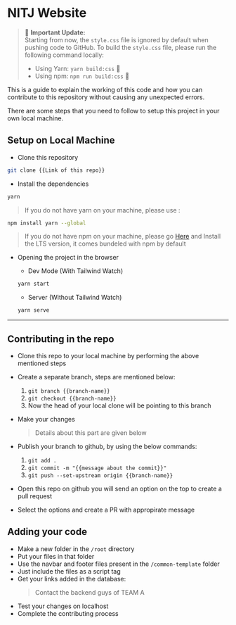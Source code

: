 # NITJ Website

> :loudspeaker: **Important Update:**  
> Starting from now, the `style.css` file is ignored by default when pushing code to GitHub. To build the `style.css` file, please run the following command locally:
> 
> - Using Yarn: `yarn build:css` :hammer:
> - Using npm: `npm run build:css` :wrench:


This is a guide to explain the working of this code and how you can contribute to this repository without causing any unexpected errors.

There are some steps that you need to follow to setup this project in your own local machine.

## Setup on Local Machine

- Clone this repository

```bash
git clone {{Link of this repo}}
```

- Install the dependencies

```bash
yarn
```

> If you do not have yarn on your machine, please use :

```bash
npm install yarn --global
```

> If you do not have npm on your machine, please go [Here](http://nodejs.org/en/ 'Here') and Install the LTS version, it comes bundeled with npm by default

- Opening the project in the browser

  - Dev Mode (With Tailwind Watch)

  ```bash
  yarn start
  ```

  - Server (Without Tailwind Watch)

  ```bash
  yarn serve
  ```

---

## Contributing in the repo

- Clone this repo to your local machine by performing the above mentioned steps
- Create a separate branch, steps are mentioned below:
  1. `git branch {{branch-name}}`
  2. `git checkout {{branch-name}}`
  3. Now the head of your local clone will be pointing to this branch

- Make your changes
  > Details about this part are given below
- Publish your branch to github, by using the below commands: 
  1. `git add .`
  2. `git commit -m "{{message about the commit}}"`
  3. `git push --set-upstream origin {{branch-name}}`
- Open this repo on github you will send an option on the top to create a pull request
- Select the options and create a PR with appropirate message

## Adding your code

- Make a new folder in the `/root` directory
- Put your files in that folder
- Use the navbar and footer files present in the `/common-template` folder
- Just include the files as a script tag 
- Get your links added in the database:
  > Contact the backend guys of TEAM A 
- Test your changes on localhost
- Complete the contributing process
